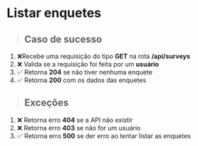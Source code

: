# Listar enquetes

> ## Caso de sucesso

1. ❌Recebe uma requisição do tipo **GET** na rota **/api/surveys**
2. ❌ Valida se a requisição foi feita por um **usuário**
3. ✅ Retorna **204** se não tiver nenhuma enquete
4. ✅ Retorna **200** com os dados das enquetes

> ## Exceções

1. ❌ Retorna erro **404** se a API não existir
2. ❌ Retorna erro **403** se não for um usuário
3. ✅ Retorna erro **500** se der erro ao tentar listar as enquetes